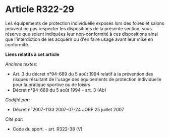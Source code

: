 # Article R322-29

Les équipements de protection individuelle exposés lors des foires et salons peuvent ne pas respecter les dispositions de la
présente section, sous réserve que soient indiquées leur non-conformité à ces dispositions ainsi que l'interdiction de les
acquérir ou d'en faire usage avant leur mise en conformité.

**Liens relatifs à cet article**

_Anciens textes_:

  - Art. 3 du décret n°94-689 du 5 août 1994 relatif à la prévention des risques résultant de l'usage des équipements de protection individuelle pour la pratique sportive ou de loisirs
  - Décret n°94-689 du 5 août 1994 - art. 3 (Ab)

_Codifié par_:

  - Décret n°2007-1133 2007-07-24 JORF 25 juillet 2007

_Cité par_:

  - Code du sport. - art. R322-38 (V)
